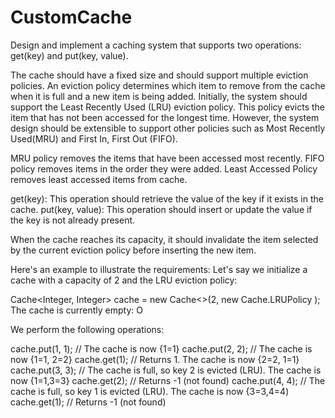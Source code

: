 # CustomCache

Design and implement a caching system that supports two operations: get(key) and put(key, value).

The cache should have a fixed size and should support multiple eviction policies. An eviction policy determines which item to remove from the cache when it is full and a new item is being added.
Initially, the system should support the Least Recently Used (LRU) eviction policy. This policy evicts the item that has not been accessed for the longest time.
However, the system design should be extensible to support other policies such as Most Recently Used(MRU) and First In, First Out (FIFO).


MRU policy removes the items that have been accessed most recently.
FIFO policy removes items in the order they were added.
Least Accessed Policy removes least accessed items from cache.

get(key): This operation should retrieve the value of the key if it exists in the cache.
put(key, value): This operation should insert or update the value if the key is not already present.

When the cache reaches its capacity, it should invalidate the item selected by the current eviction policy before inserting the new item.


Here's an example to illustrate the requirements:
Let's say we initialize a cache with a capacity of 2 and the LRU eviction policy:

Cache<Integer, Integer> cache = new Cache<>(2, new Cache.LRUPolicy );
The cache is currently empty: O

We perform the following operations: 

cache.put(1, 1); // The cache is now {1=1}
cache.put(2, 2); // The cache is now {1=1, 2=2}
cache.get(1); // Returns 1. The cache is now {2=2, 1=1}
cache.put(3, 3); // The cache is full, so key 2 is evicted (LRU). The cache is now {1=1,3=3}
cache.get(2); // Returns -1 (not found)
cache.put(4, 4); // The cache is full, so key 1 is evicted (LRU). The cache is now {3=3,4=4)
cache.get(1); // Returns -1 (not found)
